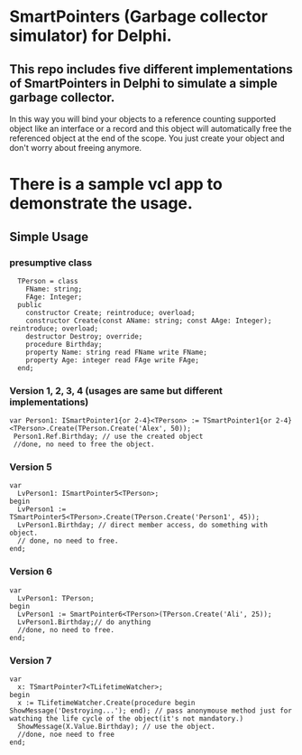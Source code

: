 # SmartPointers (Garbage collector simulator) for Delphi.
## This repo includes five different implementations of SmartPointers in Delphi to simulate a simple garbage collector.
In this way you will bind your objects to a reference counting supported object like an interface or a record and this object 
will automatically free the referenced object at the end of the scope.
You just create your object and don't worry about freeing anymore.


# There is a sample vcl app to demonstrate the usage.

## Simple Usage

### presumptive class
```delphi
  TPerson = class
    FName: string;
    FAge: Integer;
  public
    constructor Create; reintroduce; overload;
    constructor Create(const AName: string; const AAge: Integer); reintroduce; overload;
    destructor Destroy; override;
    procedure Birthday;
    property Name: string read FName write FName;
    property Age: integer read FAge write FAge;
  end;
```

### Version 1, 2, 3, 4 (usages are same but different implementations)
```delphi
var Person1: ISmartPointer1{or 2-4}<TPerson> := TSmartPointer1{or 2-4}<TPerson>.Create(TPerson.Create('Alex', 50));
 Person1.Ref.Birthday; // use the created object
 //done, no need to free the object.
```

### Version 5
```delphi
var
  LvPerson1: ISmartPointer5<TPerson>;
begin
  LvPerson1 := TSmartPointer5<TPerson>.Create(TPerson.Create('Person1', 45));
  LvPerson1.Birthday; // direct member access, do something with object.
  // done, no need to free.
end;
```

### Version 6
```delphi
var
  LvPerson1: TPerson;
begin
  LvPerson1 := SmartPointer6<TPerson>(TPerson.Create('Ali', 25));
  LvPerson1.Birthday;// do anything
  //done, no need to free.
end;
```

### Version 7
```delphi
var
  x: TSmartPointer7<TLifetimeWatcher>;
begin
  x := TLifetimeWatcher.Create(procedure begin ShowMessage('Destroying...'); end); // pass anonymouse method just for watching the life cycle of the object(it's not mandatory.)
  ShowMessage(X.Value.Birthday); // use the object.
  //done, noe need to free
end;
```
